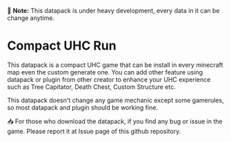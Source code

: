📄 **Note:** This datapack is under heavy development, every data in it can be change anytime.

# Compact UHC Run

This datapack is a compact UHC game that can be install in every minecraft map even the custom generate one. 
You can add other feature using datapack or plugin from other creator to enhance your UHC experience such as Tree Capitator, Death Chest, Custom Structure etc. 

This datapack doesn't change any game mechanic except some gamerules, so most datapack and plugin should be working fine.

📥 For those who download the datapack, if you find any bug or issue in the game. Please report it at Issue page of this github repository.
